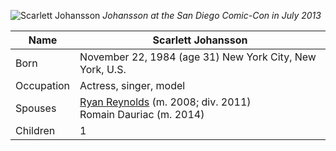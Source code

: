 ![Scarlett Johansson](https://upload.wikimedia.org/wikipedia/commons/thumb/1/1b/Scarlett_Johansson_SDCC_2013_by_Gage_Skidmore_1.jpg/508px-Scarlett_Johansson_SDCC_2013_by_Gage_Skidmore_1.jpg)
*Johansson at the San Diego Comic-Con in July 2013*

|Name|Scarlett Johansson|
|----|------------------|
|Born|November 22, 1984 (age 31) New York City, New York, U.S.|
|Occupation|Actress, singer, model|
|Spouses|[Ryan Reynolds](#) (m. 2008; div. 2011)<br/>Romain Dauriac (m. 2014)|
|Children|1|
